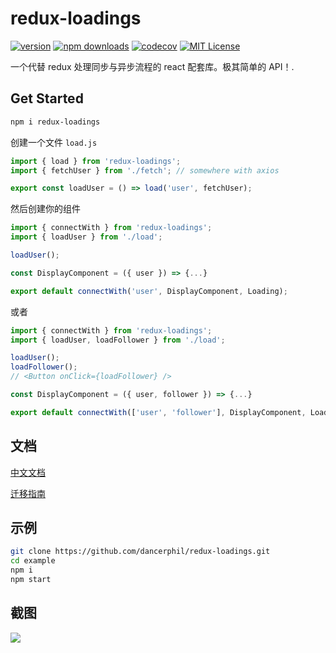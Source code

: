 # redux-loadings

[![version](https://img.shields.io/npm/v/redux-loadings.svg?style=flat-square)](http://npm.im/redux-loadings)
[![npm downloads](https://img.shields.io/npm/dm/redux-loadings.svg?style=flat-square)](https://www.npmjs.com/package/redux-loadings)
[![codecov](https://codecov.io/gh/dancerphil/redux-loadings/branch/develop/graph/badge.svg)](https://codecov.io/gh/dancerphil/redux-loadings)
[![MIT License](https://img.shields.io/npm/l/redux-loadings.svg?style=flat-square)](http://opensource.org/licenses/MIT)

一个代替 redux 处理同步与异步流程的 react 配套库。极其简单的 API！.

## Get Started

```bash
npm i redux-loadings
```

创建一个文件 `load.js`

```javascript
import { load } from 'redux-loadings';
import { fetchUser } from './fetch'; // somewhere with axios

export const loadUser = () => load('user', fetchUser);
```

然后创建你的组件

```jsx harmony
import { connectWith } from 'redux-loadings';
import { loadUser } from './load';

loadUser();

const DisplayComponent = ({ user }) => {...}

export default connectWith('user', DisplayComponent, Loading);
```

或者

```jsx harmony
import { connectWith } from 'redux-loadings';
import { loadUser, loadFollower } from './load';

loadUser();
loadFollower();
// <Button onClick={loadFollower} />

const DisplayComponent = ({ user, follower }) => {...}

export default connectWith(['user', 'follower'], DisplayComponent, Loading);
```

## 文档

[中文文档](https://github.com/dancerphil/redux-loadings/blob/master/Document-zh_CN.md)

[迁移指南](https://github.com/dancerphil/redux-loadings/blob/master/Migrate-zh_CN.md)

## 示例

```bash
git clone https://github.com/dancerphil/redux-loadings.git
cd example
npm i
npm start
```

## 截图

![](https://github.com/dancerphil/redux-loadings/blob/master/screenshot.gif)
